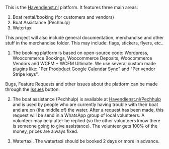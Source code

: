 This is the [Havendienst.nl](https://havendienst.nl) platform. It features three main areas:
1. Boat rental/booking (for customers and vendors)
2. Boat Assistance (Pechhulp)
3. Watertaxi

This project will also include general documentation, merchandise and other stuff in the merchandise folder. This may include: flags, stickers, flyers, etc..

1. The booking platform is based on open-source code: Wordpress, Woocommerce Bookings, Woocommerce Deposits, Woocommerce Vendors and WCFM + WCFM Ultimate.
We use several custom made plugins like: "Per Prododuct Google Calendar Sync" and "Per vendor Stripe keys".

Bugs, Feature Requests and other issues about the platform can be made through the [Issues](https://github.com/roelbroersma/Havendienst/issues) button.

2. The boat assistance (Pechhulp) is available at [Havendienst.nl/Pechhulp](https://havendienst.nl/Pechhulp) and is used by people who are currently having trouble with their boat and are on (the middle of) the water. After a request has been made, this request will be send in a WhatsApp group of local volunteers. A volunteer may help after he replied (so the other volunteers know there is someone going to give assistance). The volunteer gets 100% of the money, prices are always fixed.

3. Watertaxi. The watertaxi should be booked 2 days or more in advance.

